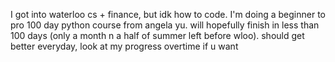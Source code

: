 I got into waterloo cs + finance, but idk how to code.
I'm doing a beginner to pro 100 day python course from angela yu.
will hopefully finish in less than 100 days (only a month n a half of summer left before wloo).
should get better everyday, look at my progress overtime if u want
